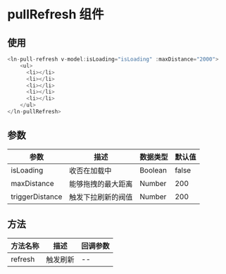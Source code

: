 # pullRefresh 组件

## 使用

```javascript
<ln-pull-refresh v-model:isLoading="isLoading" :maxDistance="2000">
    <ul>
      <li></li>
      <li></li>
      <li></li>
      <li></li>
      <li></li>
    </ul>
</ln-pullRefresh>
```

## 参数

| 参数 | 描述 | 数据类型 | 默认值 |
| ---- | ---- | -------- | ------ |
| isLoading   | 收否在加载中  | Boolean     | false  |
| maxDistance   | 能够拖拽的最大距离  | Number     | 200  |
| triggerDistance   | 触发下拉刷新的阀值  | Number     | 200  |
## 方法

| 方法名称 | 描述 | 回调参数 |
| -------- | ---- | -------- |
| refresh       | 触发刷新   | --      |
